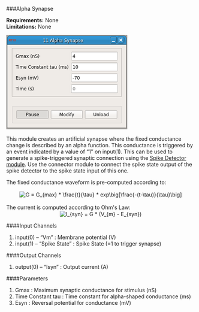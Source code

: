 ###Alpha Synapse

**Requirements:** None  
**Limitations:** None  

![Alpha Synapse GUI](alpha-synapse.png)  

<!--start-->

This module creates an artificial synapse where the fixed conductance change is described by an alpha function. This conductance is triggered by an event indicated by a value of “1″ on input(1). This can be used to generate a spike-triggered synaptic connection using the [Spike Detector module](https://github.com/RTXI/spike-detector). Use the connector module to connect the spike state output of the spike detector to the spike state input of this one.

<!--end-->

The fixed conductance waveform is pre-computed according to:

<!--<div style="text-align:center;">G=Gmax\*(t/tau)\*exp(-(t-tau)/tau))</div>-->
<div style="text-align:center"><img src="http://www.sciweavers.org/tex2img.php?eq=G%20%3D%20G_%7Bmax%7D%20%2A%20%20%5Cfrac%7Bt%7D%7B%5Ctau%7D%20%2A%20%20exp%5Cbig%5B%5Cfrac%7B-%28t-%5Ctau%29%7D%7B%5Ctau%7D%5Cbig%5D&bc=White&fc=Black&im=jpg&fs=12&ff=arev&edit=0" align="center" border="0" alt="G = G_{max} *  \frac{t}{\tau} *  exp\big[\frac{-(t-\tau)}{\tau}\big]" width="256" height="43" /></div>

<br>
The current is computed according to Ohm's Law:  

<!--<div style="text-align:center;">Isyn=G\*(Vm-Esyn)</div>-->
<div style="text-align:center"><img src="http://www.sciweavers.org/tex2img.php?eq=I_%7Bsyn%7D%20%3D%20G%20%2A%20%28V_%7Bm%7D%20-%20E_%7Bsyn%7D%29&bc=White&fc=Black&im=jpg&fs=12&ff=arev&edit=0" align="center" border="0" alt="I_{syn} = G * (V_{m} - E_{syn})" width="181" height="21" /></div>

####Input Channels
1. input(0) – “Vm” : Membrane potential (V)
2. input(1) – “Spike State” : Spike State (=1 to trigger synapse)

####Output Channels
1. output(0) – “Isyn” : Output current (A)

####Parameters
1. Gmax : Maximum synaptic conductance for stimulus (nS) 
2. Time Constant tau : Time constant for alpha-shaped conductance (ms) 
3. Esyn : Reversal potential for conductance (mV) 
